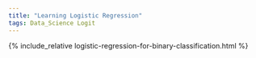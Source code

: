 ```yaml
---
title: "Learning Logistic Regression"  
tags: Data_Science Logit
---
```


{% include_relative logistic-regression-for-binary-classification.html %}

